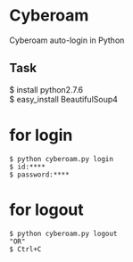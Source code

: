 # Cyberoam
Cyberoam auto-login in Python

## Task 
  $ install python2.7.6   
  $ easy_install BeautifulSoup4

# for login
  ```
  $ python cyberoam.py login
  $ id:****
  $ password:****
  ```

# for logout
  ```
  $ python cyberoam.py logout 
  "OR" 
  $ Ctrl+C
  ```
